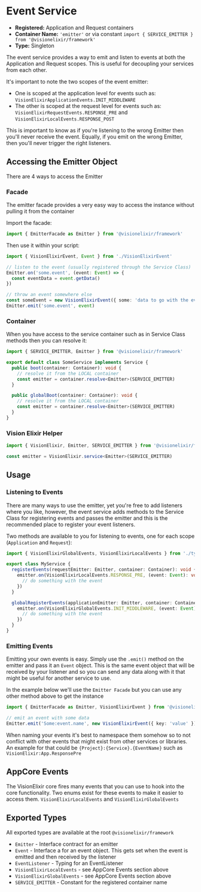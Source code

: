 # Event Service

- **Registered:** Application and Request containers
- **Container Name:** `'emitter'` or via constant `import { SERVICE_EMITTER } from '@visionelixir/framework'`
- **Type:** Singleton

The event service provides a way to emit and listen to events at both the Application and Request scopes. This is useful
for decoupling your services from each other.

It's important to note the two scopes of the event emitter:
- One is scoped at the application level for events such as: `VisionElixirApplicationEvents.INIT_MIDDLEWARE`
- The other is scoped at the request level for events such as: `VisionElixirRequestEvents.RESPONSE_PRE` and `VisionElixirLocalEvents.RESPONSE_POST`

This is important to know as if you're listening to the wrong Emitter then you'll never receive the event. Equally, if you
emit on the wrong Emitter, then you'll never trigger the right listeners.

## Accessing the Emitter Object

There are 4 ways to access the Emitter

### Facade

The emitter facade provides a very easy way to access the instance without pulling it from the container

Import the facade:
```typescript
import { EmitterFacade as Emitter } from '@visionelixir/framework'
```

Then use it within your script:

```typescript
import { VisionElixirEvent, Event } from './VisionElixirEvent'

// listen to the event (usually registered through the Service Class)
Emitter.on('some.event', (event: Event) => {
  const eventData = event.getData()
})

// throw an event somewhere else
const someEvent = new VisionElixirEvent({ some: 'data to go with the event' })
Emitter.emit('some.event', event)
```

### Container

When you have access to the service container such as in Service Class methods then you can resolve it:

```typescript
import { SERVICE_EMITTER, Emitter } from '@visionelixir/framework'

export default class SomeService implements Service {
  public boot(container: Container): void {
    // resolve it from the LOCAL container
    const emitter = container.resolve<Emitter>(SERVICE_EMITTER)
  }

  public globalBoot(container: Container): void {
    // resolve it from the LOCAL container
    const emitter = container.resolve<Emitter>(SERVICE_EMITTER)
  }
}
```

### Vision Elixir Helper

```typescript
import { VisionElixir, Emitter, SERVICE_EMITTER } from '@visionelixir/framework'

const emitter = VisionElixir.service<Emitter>(SERVICE_EMITTER)
```

## Usage

### Listening to Events

There are many ways to use the emitter, yet you're free to add listeners where you like, however, the event service adds
methods to the Service Class for registering events and passes the emitter and this is the recommended place to register your
event listeners.

Two methods are available to you for listening to events, one for each scope (`Application` and `Request`):

```typescript
import { VisionElixirGlobalEvents, VisionElixirLocalEvents } from './types'

export class MyService {
  registerEvents(requestEmitter: Emitter, container: Container): void {
    emitter.on(VisionElixirLocalEvents.RESPONSE_PRE, (event: Event): void => {
      // do something with the event
    })
  }

  globalRegisterEvents(applicationEmitter: Emitter, container: Container): void {
    emitter.on(VisionElixirGlobalEvents.INIT_MIDDLEWARE, (event: Event): void => {
      // do something with the event
    })
  }
}
```

### Emitting Events

Emitting your own events is easy. Simply use the `.emit()` method on the emitter and pass it an `Event` object. This is
the same event object that will be received by your listener and so you can send any data along with it that might be useful
for another service to use.

In the example below we'll use the `Emitter Facade` but you can use any other method above to get the instance

```typescript
import { EmitterFacade as Emitter, VisionElixirEvent } from '@visionelixir/framework'

// emit an event with some data
Emitter.emit('Some:event.name', new VisionElixirEvent({ key: 'value' }))
```

When naming your events it's best to namespace them somehow so to not conflict with other events that might exist from other
services or libraries. An example for that could be `{Project}:{Service}.{EventName}` such as `VisionElixir:App.ResponsePre`

## AppCore Events

The VisionElixir core fires many events that you can use to hook into the core functionality. Two enums exist for these events
to make it easier to access them. `VisionElixirLocalEvents` and `VisionElixirGlobalEvents`

## Exported Types

All exported types are available at the root `@visionelixir/framework`

- `Emitter` - Interface contract for an emitter
- `Event` - Interface a for an event object. This gets set when the event is emitted and then received by the listener
- `EventListener` - Typing for an EventListener
- `VisionElixirLocalEvents` - see AppCore Events section above
- `VisionElixirGlobalEvents` - see AppCore Events section above
- `SERVICE_EMITTER` - Constant for the registered container name
